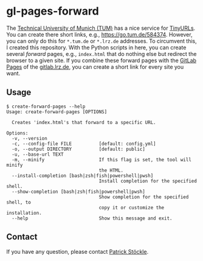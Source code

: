 # gl-pages-forward

The [Technical University of Munich (TUM)](https://www.tum.de/en/) has a nice service for [TinyURLs](https://portal.mytum.de/rds_tinyurl_list).
You can create there short links, e.g., <https://go.tum.de/584374>.
However, you can only do this for `*.tum.de` or `*.lrz.de` addresses.
To circumvent this, I created this repository.
With the Python scripts in here, you can create several *forward* pages, e.g., `index.html` that do nothing else but redirect the browser to a given site.
If you combine these forward pages with the [GitLab Pages](https://docs.gitlab.com/ee/user/project/pages/) of the [gitlab.lrz.de](https://gitlab.lrz.de/), you can create a short link for every site you want. 

## Usage

```shell
$ create-forward-pages --help
Usage: create-forward-pages [OPTIONS]

  Creates 'index.html's that forward to a specific URL.

Options:
  -v, --version
  -c, --config-file FILE          [default: config.yml]
  -o, --output DIRECTORY          [default: public]
  -u, --base-url TEXT
  -m, --minify                    If this flag is set, the tool will minify
                                  the HTML.
  --install-completion [bash|zsh|fish|powershell|pwsh]
                                  Install completion for the specified shell.
  --show-completion [bash|zsh|fish|powershell|pwsh]
                                  Show completion for the specified shell, to
                                  copy it or customize the installation.
  --help                          Show this message and exit.
```

## Contact

If you have any question, please contact [Patrick Stöckle](mailto:patrick.stoeckle@posteo.de).
